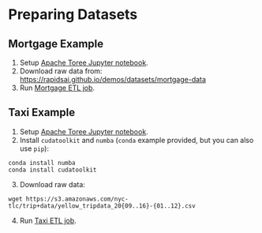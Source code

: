 Preparing Datasets
==================

## Mortgage Example
1. Setup [Apache Toree Jupyter notebook](/getting-started-guides/notebook/toree.md).
2. Download raw data from: https://rapidsai.github.io/demos/datasets/mortgage-data
3. Run [Mortgage ETL job](/datasets/ETL/MortgageETL.ipynb).

## Taxi Example
1. Setup [Apache Toree Jupyter notebook](/getting-started-guides/notebook/toree.md).
2. Install `cudatoolkit` and `numba` (`conda` example provided, but you can also use `pip`):
```
conda install numba
conda install cudatoolkit
```
3. Download raw data:
```
wget https://s3.amazonaws.com/nyc-tlc/trip+data/yellow_tripdata_20{09..16}-{01..12}.csv
```
4. Run [Taxi ETL job](/datasets/ETL/Taxi_ETL.ipynb).
